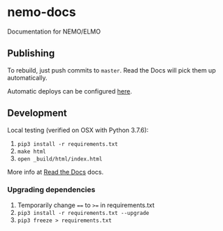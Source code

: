 # nemo-docs

Documentation for NEMO/ELMO

## Publishing

To rebuild, just push commits to `master`. Read the Docs will pick them up automatically.

Automatic deploys can be configured [here](https://readthedocs.org/dashboard/elmo-nemo/integrations/).

## Development

Local testing (verified on OSX with Python 3.7.6):

1. `pip3 install -r requirements.txt`
1. `make html`
1. `open _build/html/index.html`

More info at [Read the Docs](https://docs.readthedocs.io/en/stable/intro/getting-started-with-sphinx.html) docs.

### Upgrading dependencies

1. Temporarily change `==` to `>=` in requirements.txt
1. `pip3 install -r requirements.txt --upgrade`
1. `pip3 freeze > requirements.txt`
